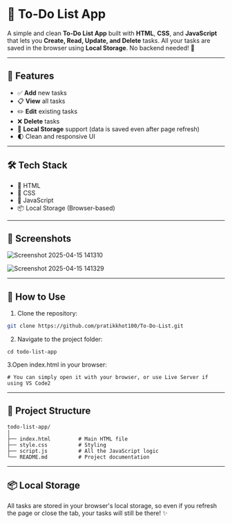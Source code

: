 # 📝 To-Do List App

A simple and clean **To-Do List App** built with **HTML**, **CSS**, and **JavaScript** that lets you **Create, Read, Update, and Delete** tasks. All your tasks are saved in the browser using **Local Storage**. No backend needed! 💾

---

## 🚀 Features

- ✅ **Add** new tasks  
- 📋 **View** all tasks  
- ✏️ **Edit** existing tasks  
- ❌ **Delete** tasks  
- 💾 **Local Storage** support (data is saved even after page refresh)  
- 🌓 Clean and responsive UI  

---

## 🛠️ Tech Stack

- 🧱 HTML  
- 🎨 CSS  
- 🧠 JavaScript   
- 📦 Local Storage (Browser-based)  

---

## 📸 Screenshots

 ![Screenshot 2025-04-15 141310](https://github.com/user-attachments/assets/17874038-1c27-4d3e-8af0-efe1951e4539)

 ![Screenshot 2025-04-15 141329](https://github.com/user-attachments/assets/196b62f6-bf5a-4ad0-a8b1-42527783439e)

---

## 🧰 How to Use

1. Clone the repository:

```bash
git clone https://github.com/pratikkhot100/To-Do-List.git

```

2. Navigate to the project folder:
   
 ```
 cd todo-list-app
 ```

3.Open index.html in your browser:

 ```
 # You can simply open it with your browser, or use Live Server if using VS Code2
 ```

---

## 📂 Project Structure

```
todo-list-app/
│
├── index.html         # Main HTML file
├── style.css          # Styling
├── script.js          # All the JavaScript logic
└── README.md          # Project documentation
```

---

## 📦 Local Storage

All tasks are stored in your browser's local storage, so even if you refresh the page or close the tab, your tasks will still be there! ✨
